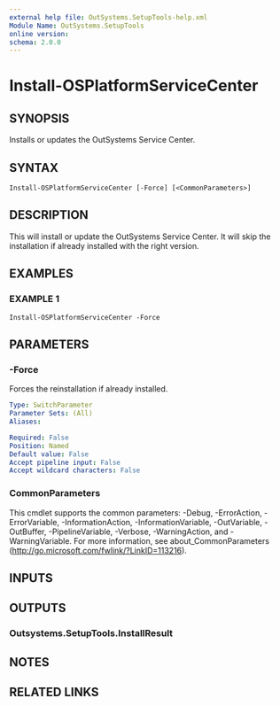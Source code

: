 ```yaml
---
external help file: OutSystems.SetupTools-help.xml
Module Name: OutSystems.SetupTools
online version:
schema: 2.0.0
---
```


# Install-OSPlatformServiceCenter

## SYNOPSIS
Installs or updates the OutSystems Service Center.

## SYNTAX

```
Install-OSPlatformServiceCenter [-Force] [<CommonParameters>]
```

## DESCRIPTION
This will install or update the OutSystems Service Center.
It will skip the installation if already installed with the right version.

## EXAMPLES

### EXAMPLE 1
```
Install-OSPlatformServiceCenter -Force
```

## PARAMETERS

### -Force
Forces the reinstallation if already installed.

```yaml
Type: SwitchParameter
Parameter Sets: (All)
Aliases:

Required: False
Position: Named
Default value: False
Accept pipeline input: False
Accept wildcard characters: False
```

### CommonParameters
This cmdlet supports the common parameters: -Debug, -ErrorAction, -ErrorVariable, -InformationAction, -InformationVariable, -OutVariable, -OutBuffer, -PipelineVariable, -Verbose, -WarningAction, and -WarningVariable.
For more information, see about_CommonParameters (http://go.microsoft.com/fwlink/?LinkID=113216).

## INPUTS

## OUTPUTS

### Outsystems.SetupTools.InstallResult
## NOTES

## RELATED LINKS
